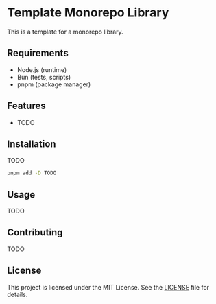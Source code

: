 # Template Monorepo Library

This is a template for a monorepo library.

## Requirements

- Node.js (runtime)
- Bun (tests, scripts)
- pnpm (package manager)

## Features

- TODO

## Installation

TODO

```bash
pnpm add -D TODO
```

## Usage

TODO

## Contributing

TODO

## License

This project is licensed under the MIT License. See the [LICENSE](LICENSE) file for details.
